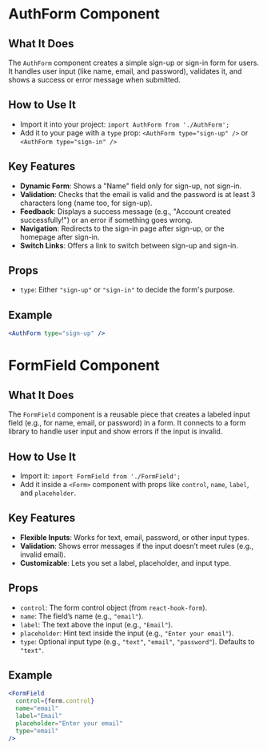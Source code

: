 # AuthForm Component

## What It Does
The `AuthForm` component creates a simple sign-up or sign-in form for users. It handles user input (like name, email, and password), validates it, and shows a success or error message when submitted.

## How to Use It
- Import it into your project: `import AuthForm from './AuthForm';`
- Add it to your page with a `type` prop: `<AuthForm type="sign-up" />` or `<AuthForm type="sign-in" />`

## Key Features
- **Dynamic Form**: Shows a "Name" field only for sign-up, not sign-in.
- **Validation**: Checks that the email is valid and the password is at least 3 characters long (name too, for sign-up).
- **Feedback**: Displays a success message (e.g., "Account created successfully!") or an error if something goes wrong.
- **Navigation**: Redirects to the sign-in page after sign-up, or the homepage after sign-in.
- **Switch Links**: Offers a link to switch between sign-up and sign-in.

## Props
- `type`: Either `"sign-up"` or `"sign-in"` to decide the form's purpose.

## Example
```jsx
<AuthForm type="sign-up" />
```

# FormField Component

## What It Does
The `FormField` component is a reusable piece that creates a labeled input field (e.g., for name, email, or password) in a form. It connects to a form library to handle user input and show errors if the input is invalid.

## How to Use It
- Import it: `import FormField from './FormField';`
- Add it inside a `<Form>` component with props like `control`, `name`, `label`, and `placeholder`.

## Key Features
- **Flexible Inputs**: Works for text, email, password, or other input types.
- **Validation**: Shows error messages if the input doesn’t meet rules (e.g., invalid email).
- **Customizable**: Lets you set a label, placeholder, and input type.

## Props
- `control`: The form control object (from `react-hook-form`).
- `name`: The field’s name (e.g., `"email"`).
- `label`: The text above the input (e.g., `"Email"`).
- `placeholder`: Hint text inside the input (e.g., `"Enter your email"`).
- `type`: Optional input type (e.g., `"text"`, `"email"`, `"password"`). Defaults to `"text"`.

## Example
```jsx
<FormField
  control={form.control}
  name="email"
  label="Email"
  placeholder="Enter your email"
  type="email"
/>